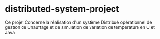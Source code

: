 # distributed-system-project
Ce projet Concerne la réalisation d'un système Distribué opérationnel de gestion de Chauffage et de simulation de variation de température en C et Java